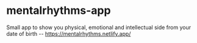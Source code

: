 # mentalrhythms-app
Small app to show you physical, emotional and intellectual side from your date of birth -- https://mentalrhythms.netlify.app/
